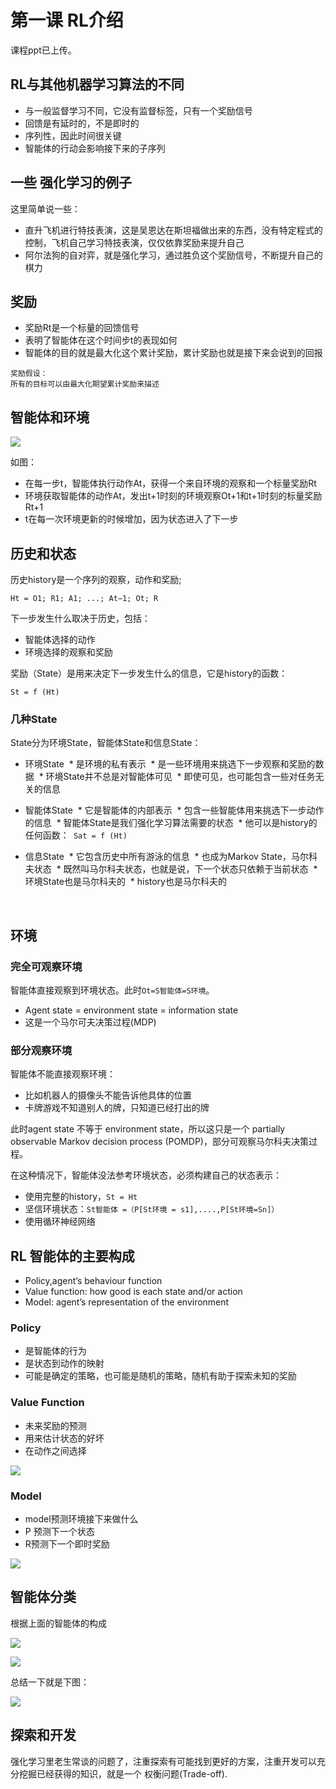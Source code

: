 
# 第一课 RL介绍

课程ppt已上传。

## RL与其他机器学习算法的不同

* 与一般监督学习不同，它没有监督标签，只有一个奖励信号
* 回馈是有延时的，不是即时的
* 序列性，因此时间很关键
* 智能体的行动会影响接下来的子序列

## 一些 强化学习的例子

这里简单说一些：
* 直升飞机进行特技表演，这是吴恩达在斯坦福做出来的东西，没有特定程式的控制，飞机自己学习特技表演，仅仅依靠奖励来提升自己
* 阿尔法狗的自对弈，就是强化学习，通过胜负这个奖励信号，不断提升自己的棋力

## 奖励

* 奖励Rt是一个标量的回馈信号
* 表明了智能体在这个时间步t的表现如何
* 智能体的目的就是最大化这个累计奖励，累计奖励也就是接下来会说到的回报

```
奖励假设：
所有的目标可以由最大化期望累计奖励来描述
```

## 智能体和环境

![](../images/1.png)

如图：
* 在每一步t，智能体执行动作At，获得一个来自环境的观察和一个标量奖励Rt
* 环境获取智能体的动作At，发出t+1时刻的环境观察Ot+1和t+1时刻的标量奖励Rt+1
* t在每一次环境更新的时候增加，因为状态进入了下一步

## 历史和状态

历史history是一个序列的观察，动作和奖励;
```
Ht = O1; R1; A1; ...; At−1; Ot; R
```
下一步发生什么取决于历史，包括：
* 智能体选择的动作
* 环境选择的观察和奖励

奖励（State）是用来决定下一步发生什么的信息，它是history的函数：
```
St = f (Ht)
```

### 几种State

State分为环境State，智能体State和信息State：

* 环境State
  * 是环境的私有表示
  * 是一些环境用来挑选下一步观察和奖励的数据
  * 环境State并不总是对智能体可见
  * 即使可见，也可能包含一些对任务无关的信息

* 智能体State
  * 它是智能体的内部表示
  * 包含一些智能体用来挑选下一步动作的信息
  * 智能体State是我们强化学习算法需要的状态
  * 他可以是history的任何函数：``` Sat = f (Ht)```

* 信息State
  * 它包含历史中所有游泳的信息
  * 也成为Markov State，马尔科夫状态
  * 既然叫马尔科夫状态，也就是说，下一个状态只依赖于当前状态
  * 环境State也是马尔科夫的
  * history也是马尔科夫的
  
  
## 环境

### 完全可观察环境

智能体直接观察到环境状态。此时```Ot=S智能体=S环境```。

* Agent state = environment state = information state
* 这是一个马尔可夫决策过程(MDP)

### 部分观察环境

智能体不能直接观察环境：
* 比如机器人的摄像头不能告诉他具体的位置
* 卡牌游戏不知道别人的牌，只知道已经打出的牌

此时agent state 不等于 environment state，所以这只是一个 partially observable Markov decision process
(POMDP)，部分可观察马尔科夫决策过程。

在这种情况下，智能体没法参考环境状态，必须构建自己的状态表示：
* 使用完整的history，```St = Ht```
* 坚信环境状态：```St智能体 =（P[St环境 = s1],....,P[St环境=Sn]）```
* 使用循环神经网络

## RL 智能体的主要构成

* Policy,agent’s behaviour function
* Value function: how good is each state and/or action
* Model: agent’s representation of the environment

### Policy

* 是智能体的行为
* 是状态到动作的映射
* 可能是确定的策略，也可能是随机的策略，随机有助于探索未知的奖励

### Value Function

* 未来奖励的预测
* 用来估计状态的好坏
* 在动作之间选择

![](../images/2.png)

### Model

* model预测环境接下来做什么
* P 预测下一个状态
* R预测下一个即时奖励

![](../images/3.png)

## 智能体分类

根据上面的智能体的构成

![](../images/4.png)

![](../images/5.png)

总结一下就是下图：

![](../images/6.png)


## 探索和开发

强化学习里老生常谈的问题了，注重探索有可能找到更好的方案，注重开发可以充分挖掘已经获得的知识，就是一个
权衡问题(Trade-off).




